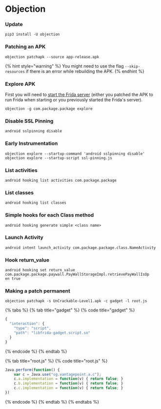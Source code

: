 # Objection

### Update

```
pip3 install -U objection
```

### Patching an APK

```
objection patchapk --source app-release.apk
```

{% hint style="warning" %}
You might need to use the flag `--skip-resources` if there is an error while rebuilding the APK.
{% endhint %}

### Explore APK

First you will need to [start the Frida server](https://techbrunch.gitbook.io/workspace/mobile/frida#starting-frida-server) (either you patched the APK to run Frida when starting or you previously started the Frida's server).

```
objection -g com.package.package explore
```

### Disable SSL Pinning

```
android sslpinning disable
```

### Early Instrumentation

```
objection explore --startup-command 'android sslpinning disable'
objection explore --startup-script ssl-pinning.js
```

### List activities

```
android hooking list activities com.package.package
```

### List classes

```
android hooking list classes
```

### Simple hooks for each Class method

```
android hooking generate simple <class name>
```

### Launch Activity

```
android intent launch_activity com.package.package.class.NameActivity
```

### Hook return\_value

```
android hooking set return_value com.package.package.paywall.PayWallStorageImpl.retrievePayWallIsOp
en true
```

### Making a patch permanent

```
objection patchapk -s UnCrackable-Level1.apk -c gadget -l root.js
```

{% tabs %}
{% tab title="gadget" %}
{% code title="gadget" %}
```javascript
{
  "interaction": {
    "type": "script",
    "path": "libfrida-gadget.script.so"
  }
}
```
{% endcode %}
{% endtab %}

{% tab title="root.js" %}
{% code title="root.js" %}
```javascript
Java.perform(function() {
    var c = Java.use("sg.vantagepoint.a.c");
    c.a.implementation = function(v) { return false; }
    c.b.implementation = function(v) { return false; }
    c.c.implementation = function(v) { return false; }
})
```
{% endcode %}
{% endtab %}
{% endtabs %}

